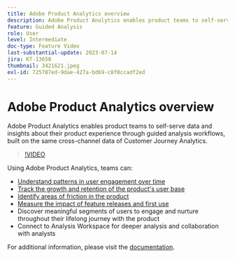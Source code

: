 ```yaml
---
title: Adobe Product Analytics overview
description: Adobe Product Analytics enables product teams to self-serve data and insights about their product experience through guided analysis workflows, built on the same cross-channel data of Customer Journey Analytics.
feature: Guided Analysis
role: User
level: Intermediate
doc-type: Feature Video
last-substantial-update: 2023-07-14
jira: KT-13650
thumbnail: 3421621.jpeg
exl-id: 725787ed-9dae-427a-bd69-c8f0ccadf2ed
---
```

# Adobe Product Analytics overview

Adobe Product Analytics enables product teams to self-serve data and insights about their product experience through guided analysis workflows, built on the same cross-channel data of Customer Journey Analytics.

>[!VIDEO](https://video.tv.adobe.com/v/3421621/?learn=on)

Using Adobe Product Analytics, teams can:

* [Understand patterns in user engagement over time](../guided-analysis/trends.md)
* [Track the growth and retention of the product's user base](../guided-analysis/active-growth.md)
* [Identify areas of friction in the product](../guided-analysis/funnel.md)
* [Measure the impact of feature releases and first use](../guided-analysis/release-impact.md)
* Discover meaningful segments of users to engage and nurture throughout their lifelong journey with the product
* Connect to Analysis Workspace for deeper analysis and collaboration with analysts

For additional information, please visit the [documentation](https://experienceleague.adobe.com/en/docs/analytics-platform/using/guided-analysis/overview).
